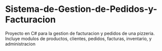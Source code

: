 # Sistema-de-Gestion-de-Pedidos-y-Facturacion
Proyecto en C# para la gestion de facturacion y pedidos de una pizzeria. Incluye modulos de productos, clientes, pedidos, facturas, inventario, y administracion
